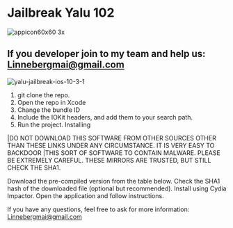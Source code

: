 # Jailbreak Yalu 102 
![appicon60x60 3x](https://user-images.githubusercontent.com/29992468/30249765-83a67cf2-964b-11e7-82b9-50dcaa4c4daf.png)
## If you developer join to my team and help us: Linnebergmai@gmail.com
![yalu-jailbreak-ios-10-3-1](https://user-images.githubusercontent.com/29992468/30249806-39cf1cbe-964c-11e7-86ad-6e11bdc18adc.png)
1. git clone the repo.
2. Open the repo in Xcode
3. Change the bundle ID
4. Include the IOKit headers, and add them to your search path.
5. Run the project.
Installing

|DO NOT DOWNLOAD THIS SOFTWARE FROM OTHER SOURCES OTHER THAN THESE LINKS UNDER ANY CIRCUMSTANCE. IT IS VERY EASY TO BACKDOOR |THIS SORT OF SOFTWARE TO CONTAIN MALWARE. PLEASE BE EXTREMELY CAREFUL. THESE MIRRORS ARE TRUSTED, BUT STILL CHECK THE SHA1.

Download the pre-compiled version from the table below.
Check the SHA1 hash of the downloaded file (optional but recommended).
Install using Cydia Impactor.
Open the application and follow instructions.


If you have any questions, feel free to ask for more information: Linnebergmai@gmail.com

